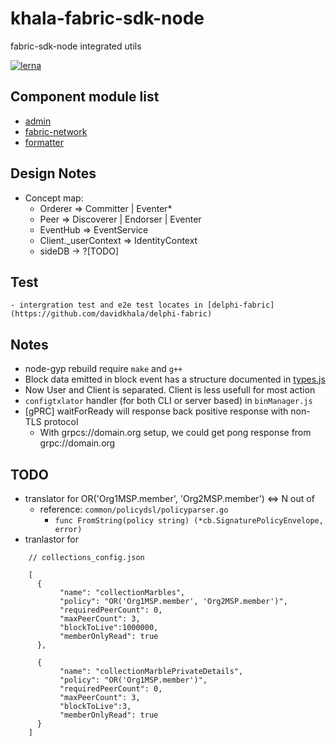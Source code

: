 # khala-fabric-sdk-node
fabric-sdk-node integrated utils

[![lerna](https://img.shields.io/badge/maintained%20with-lerna-cc00ff.svg)](https://lerna.js.org/)

Component module list
---
- [admin](./admin)
- [fabric-network](./fabric-network)
- [formatter](./formatter)

## Design Notes
- Concept map:
    - Orderer => Committer | Eventer*
    - Peer => Discoverer | Endorser | Eventer
    - EventHub => EventService
    - Client._userContext => IdentityContext
    - sideDB -> ?[TODO]
    
## Test
    - intergration test and e2e test locates in [delphi-fabric](https://github.com/davidkhala/delphi-fabric)
## Notes
- node-gyp rebuild require `make` and `g++` 
- Block data emitted in block event has a structure documented in [types.js](./formatter/types.js)
- Now User and Client is separated. Client is less usefull for most action
- `configtxlator` handler (for both CLI or server based) in `binManager.js`
- [gPRC] waitForReady will response back positive response with non-TLS protocol
    - With grpcs://domain.org setup, we could get pong response from grpc://domain.org    
## TODO
- translator for OR('Org1MSP.member', 'Org2MSP.member') <=> N out of
    - reference: `common/policydsl/policyparser.go`
        - `func FromString(policy string) (*cb.SignaturePolicyEnvelope, error)`
- tranlastor for 
```
    // collections_config.json
    
    [
      {
           "name": "collectionMarbles",
           "policy": "OR('Org1MSP.member', 'Org2MSP.member')",
           "requiredPeerCount": 0,
           "maxPeerCount": 3,
           "blockToLive":1000000,
           "memberOnlyRead": true
      },
    
      {
           "name": "collectionMarblePrivateDetails",
           "policy": "OR('Org1MSP.member')",
           "requiredPeerCount": 0,
           "maxPeerCount": 3,
           "blockToLive":3,
           "memberOnlyRead": true
      }
    ]


```